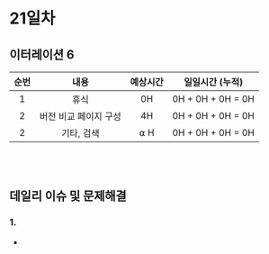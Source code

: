 # 21일차
## 이터레이션 6
|순번|내용|예상시간|일일시간 (누적)
|:---:|:-----:|:-------:|:-------:
|1|휴식| 0H | 0H + 0H + 0H = 0H
|2|버전 비교 페이지 구성| 4H | 0H + 0H + 0H = 0H
|2|기타, 검색| ⍺ H | 0H + 0H + 0H = 0H


</br></br>
## 데일리 이슈 및 문제해결
### 1.   
  - 
